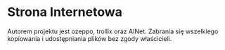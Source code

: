 # Strona Internetowa
Autorem projektu jest ozeppo, trollix oraz AINet.
Zabrania się wszelkiego kopiowania i udostępniania plików bez zgody właścicieli.

